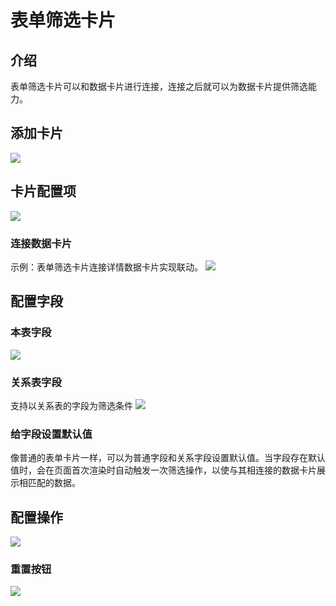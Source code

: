# 表单筛选卡片

## 介绍

表单筛选卡片可以和数据卡片进行连接，连接之后就可以为数据卡片提供筛选能力。

## 添加卡片

![](/filters/form-add.png)

## 卡片配置项

![](/filters/form-setting.png)

### 连接数据卡片

示例：表单筛选卡片连接详情数据卡片实现联动。
![](/filters/form-link.png)

## 配置字段

### 本表字段

![](/filters/form-search.png)

### 关系表字段

支持以关系表的字段为筛选条件
![](/filters/form-relate-search.png)

### 给字段设置默认值

像普通的表单卡片一样，可以为普通字段和关系字段设置默认值。当字段存在默认值时，会在页面首次渲染时自动触发一次筛选操作，以使与其相连接的数据卡片展示相匹配的数据。

## 配置操作

![](/filters/form-action.png)

### 重置按钮

![](/filters/form-reset.png)
